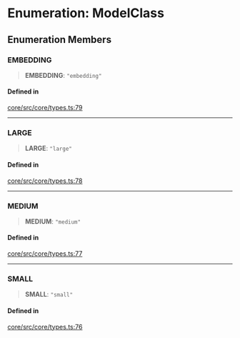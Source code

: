 # Enumeration: ModelClass

## Enumeration Members

### EMBEDDING

> **EMBEDDING**: `"embedding"`

#### Defined in

[core/src/core/types.ts:79](https://github.com/ai16z/eliza/blob/c96957e5a5d17e343b499dd4d46ce403856ac5bc/core/src/core/types.ts#L79)

***

### LARGE

> **LARGE**: `"large"`

#### Defined in

[core/src/core/types.ts:78](https://github.com/ai16z/eliza/blob/c96957e5a5d17e343b499dd4d46ce403856ac5bc/core/src/core/types.ts#L78)

***

### MEDIUM

> **MEDIUM**: `"medium"`

#### Defined in

[core/src/core/types.ts:77](https://github.com/ai16z/eliza/blob/c96957e5a5d17e343b499dd4d46ce403856ac5bc/core/src/core/types.ts#L77)

***

### SMALL

> **SMALL**: `"small"`

#### Defined in

[core/src/core/types.ts:76](https://github.com/ai16z/eliza/blob/c96957e5a5d17e343b499dd4d46ce403856ac5bc/core/src/core/types.ts#L76)
